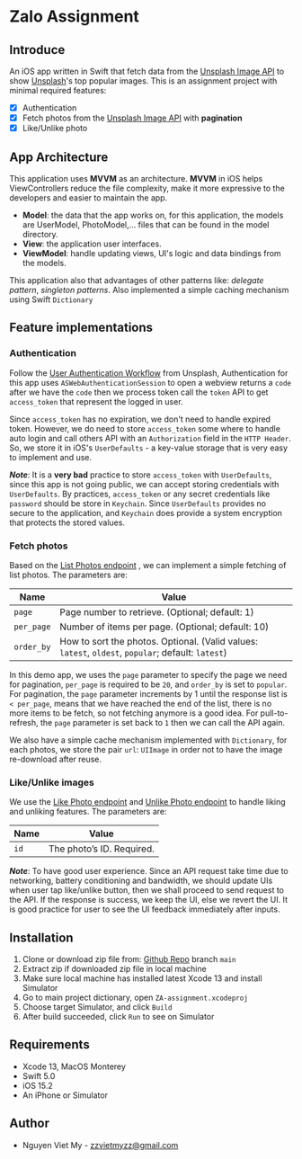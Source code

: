 # Zalo Assignment

## Introduce

An iOS app written in Swift that fetch data from the [Unsplash Image API](https://unsplash.com/developers) to show [Unsplash](https://unsplash.com/)'s top popular images.
This is an assignment project with minimal required features:

- [x] Authentication
- [x] Fetch photos from the [Unsplash Image API](https://unsplash.com/developers) with **pagination**
- [x] Like/Unlike photo

## App Architecture

This application uses **MVVM** as an architecture. **MVVM** in iOS helps ViewControllers reduce the file complexity, make it more expressive to the developers and easier to maintain the app.

- **Model**: the data that the app works on, for this application, the models are UserModel, PhotoModel,... files that can be found in the model directory.
- **View**: the application user interfaces.
- **ViewModel**: handle updating views, UI's logic and data bindings from the models.

This application also that advantages of other patterns like: *delegate pattern*, *singleton patterns*. Also implemented a simple caching mechanism using Swift `Dictionary`

## Feature implementations

### Authentication

Follow the [User Authentication Workflow](https://unsplash.com/documentation/user-authentication-workflow#authorization-workflow) from Unsplash, Authentication for this app uses `ASWebAuthenticationSession` to open a webview returns a `code` after we have the `code` then we process token call the `token` API to get `access_token` that represent the logged in user.

Since `access_token` has no expiration, we don't need to handle expired token. However, we do need to store `access_token` some where to handle auto login and call others API with an `Authorization` field in the `HTTP Header`. So, we store it in iOS's `UserDefaults` - a key-value storage that is very easy to implement and use.

***Note***: It is a **very bad** practice to store `access_token` with `UserDefaults`, since this app is not going public, we can accept storing credentials with `UserDefaults`. By practices, `access_token` or any secret credentials like `password` should be store in `Keychain`. Since `UserDefaults` provides no secure to the application, and `Keychain` does provide a system encryption that protects the stored values.

### Fetch photos

Based on the [List Photos endpoint](https://unsplash.com/documentation#list-photos) , we can implement a simple fetching of list photos. The parameters are:

Name  | Value
------------- | -------------
`page`  | Page number to retrieve. (Optional; default: 1)
`per_page`  | Number of items per page. (Optional; default: 10)
`order_by`| How to sort the photos. Optional. (Valid values:  `latest`,  `oldest`,  `popular`; default:  `latest`)

In this demo app, we uses the `page` parameter to specify the page we need for pagination, `per_page` is required to be `20`, and `order_by` is set to `popular`.  For pagination, the `page` parameter increments by 1 until the response list is `< per_page`, means that we have reached the end of the list, there is no more items to be fetch, so not fetching anymore is a good idea. For pull-to-refresh, the `page` parameter is set back to `1` then we can call the API again.

We also have a simple cache mechanism implemented with `Dictionary`, for each photos, we store the pair `url`: `UIImage` in order not to have the image re-download after reuse. 

### Like/Unlike images

We use the [Like Photo endpoint](https://unsplash.com/documentation#like-a-photo) and [Unlike Photo endpoint](https://unsplash.com/documentation#unlike-a-photo) to handle liking and unliking features. The parameters are:

Name  | Value
------------- | -------------
`id`| The photo’s ID. Required.

***Note***: To have good user experience. Since an API request take time due to networking, battery conditioning and bandwidth, we should update UIs when user tap like/unlike button, then we shall proceed to send request to the API. If the response is success, we keep the UI, else we revert the UI. It is good practice for user to see the UI feedback immediately after inputs.

## Installation

1. Clone or download zip file from: [Github Repo](https://github.com/vietmy1711/ZA-assignment/) branch `main`
2. Extract zip if downloaded zip file in local machine
3. Make sure local machine has installed latest Xcode 13 and install Simulator 
4. Go to main project dictionary, open `ZA-assignment.xcodeproj`
5. Choose target Simulator, and click `Build`
6. After build succeeded, click `Run` to see on Simulator

## Requirements

- Xcode 13, MacOS Monterey
- Swift 5.0
- iOS 15.2
- An iPhone or Simulator

## Author

- Nguyen Viet My - zzvietmyzz@gmail.com
